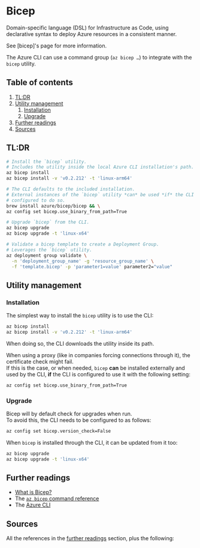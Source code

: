 # Bicep

Domain-specific language (DSL) for Infrastructure as Code, using declarative syntax to deploy Azure resources in a consistent manner.

See [bicep]'s page for more information.

The Azure CLI can use a command group (`az bicep …`) to integrate with the `bicep` utility.

## Table of contents <!-- omit in toc -->

1. [TL:DR](#tldr)
1. [Utility management](#utility-management)
   1. [Installation](#installation)
   1. [Upgrade](#upgrade)
1. [Further readings](#further-readings)
1. [Sources](#sources)

## TL:DR

```sh
# Install the `bicep` utility.
# Includes the utility inside the local Azure CLI installation's path.
az bicep install
az bicep install -v 'v0.2.212' -t 'linux-arm64'

# The CLI defaults to the included installation.
# External instances of the `bicep` utility *can* be used *if* the CLI is
# configured to do so.
brew install azure/bicep/bicep && \
az config set bicep.use_binary_from_path=True

# Upgrade `bicep` from the CLI.
az bicep upgrade
az bicep upgrade -t 'linux-x64'

# Validate a bicep template to create a Deployment Group.
# Leverages the `bicep` utility.
az deployment group validate \
  -n 'deployment_group_name' -g 'resource_group_name' \
  -f 'template.bicep' -p 'parameter1=value' parameter2="value"
```

## Utility management

### Installation

The simplest way to install the `bicep` utility is to use the CLI:

```sh
az bicep install
az bicep install -v 'v0.2.212' -t 'linux-arm64'
```

When doing so, the CLI downloads the utility inside its path.

When using a proxy (like in companies forcing connections through it), the certificate check might fail.<br/>
If this is the case, or when needed, `bicep` **can** be installed externally and used by the CLI, **if** the CLI is configured to use it with the following setting:

```sh
az config set bicep.use_binary_from_path=True
```

### Upgrade

Bicep will by default check for upgrades when run.<br/>
To avoid this, the CLI needs to be configured to as follows:

```sh
az config set bicep.version_check=False
```

When `bicep` is installed through the CLI, it can be updated from it too:

```sh
az bicep upgrade
az bicep upgrade -t 'linux-x64'
```

## Further readings

- [What is Bicep?]
- The [`az bicep` command reference][az bicep]
- The [Azure CLI]

## Sources

All the references in the [further readings] section, plus the following:

<!-- project's references -->
[az bicep]: https://learn.microsoft.com/en-us/cli/azure/bicep
[what is bicep?]: https://learn.microsoft.com/en-us/azure/azure-resource-manager/bicep/overview

<!-- in-article references -->
[further readings]: #further-readings

<!-- internal references -->
[azure cli]: cli.md

<!-- external references -->

